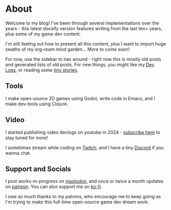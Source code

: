 # About

Welcome to my blog! I've been through several implementations over the years -
this latest docsify version features writing from the last ten+ years, plus some
of my game dev content.

I'm still feeling out how to present all this content, plus I want to import
huge swaths of my org-roam mind garden... More to come soon!

For now, use the sidebar to nav around - right now this is mostly old posts and
generated lists of old posts. For new things, you might like my [Dev Logs](/devlogs/), or
reading some [tiny stories](/posts/100-worders/).

## Tools

I make open-source 2D games using Godot, write code in Emacs, and I make
dev-tools using Clojure.

## Video

I started publishing video devlogs on youtube in 2024 - [subscribe here](https://youtube.com/@russmatney) to stay
tuned for more!

I sometimes stream while coding on [Twitch](https://twitch.tv/russmatney), and I have a tiny [Discord](https://discord.gg/xZHWtGfAvF) if you wanna chat.

## Support and Socials

I post works-in-progress on [mastodon](https://mastodon.gamedev.place/@russmatney), and once or twice a month updates on
[patreon](https://patreon.com/russmatney). You can also support me on [ko-fi](https://ko-fi.com/russmatney).

I owe so much thanks to my patrons, who encourage me to keep going as I'm trying
to make this full-time open-source game dev dream work.
